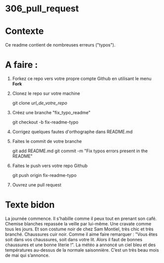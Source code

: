 # 306_pull_request

# Contexte
Ce readme contient de nombreuses erreurs ("typos"). 

# A faire :

1. Forkez ce repo vers votre propre compte Github en utilisant le menu **Fork**
2. Clonez le repo sur votre machine 

   git clone *url_de_votre_repo*
   
4. Créez une branche "fix_typo_readme"

   git checkout -b fix-readme-typo

4. Corrigez quelques fautes d'orthographe dans README.md
5. Faites le commit de votre branche

   git add README.md
   git commit -m "Fix typos errors present in the README"
   
7. Faites le push vers votre repo Github

   git push origin fix-readme-typo
   
9. Ouvrez une pull request


# Texte bidon

La journée commence. Il s’habille comme il peux tout en prenant son café. Chemise blanches repassée la veille par lui-même. Une cravate comme tous les jours. Et son costume noir de chez Sam Montiel, très chic et très branché. Chaussures cuir noir. Comme il aime faire remarquer : "Vous êtes soit dans vos chaussures, soit dans votre lit. Alors il faut de bonnes chaussures et une bonne literie !". La météo a annoncé un ciel bleu et des températures au-dessus de la normale saisonnière. C’est un très beau mois de mai qui s’annonce.
